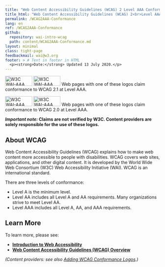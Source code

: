 ```yaml
---
title: "Web Content Accessibility Guidelines (WCAG) 2 Level AAA Conformance"
title_html: "Web Content Accessibility Guidelines (WCAG) 2<br>Level AAA Conformance"
permalink: /WCAG2AAA-Conformance
lang: en
ref: /WCAG2AAA-Conformance
github:
  repository: wai-intro-wcag
  path: content/WCAG2AAA-Conformance.md
layout: minimal
class: tight-page
feedbackmail: wai@w3.org
footer: > # Text in footer in HTML
  <p><strong>Date:</strong> Updated 13 July 2020.</p>
---
```


  <p><img src="https://www.w3.org/WAI/wcag21/wcag2.1AAA-blue-v.png" alt="W3C WAI-AAA WCAG 2.1" width="88" height="32"> <img src="https://www.w3.org/WAI/wcag21/wcag2.1AAA-v.png" alt="W3C WAI-AAA WCAG 2.1" width="88" height="32"> Web pages with one of these logos claim conformance to WCAG 2.1 at Level AAA.</p>
  <p><img src="https://www.w3.org/WAI/wcag2AAA-blue.png" alt="W3C WAI-AAA WCAG 2.0" width="88" height="32"> <img src="https://www.w3.org/WAI/wcag2AAA.png" alt="W3C WAI-AAA WCAG 2.0" width="88" height="32"> Web pages with one of these logos claim conformance to WCAG 2.0 at Level AAA.</p>
  <p><strong><em>Important note:</em> Claims are not verified by W3C. Content providers are solely responsible for the use of these logos.</strong></p>
  <h2>About WCAG</h2>
  <p>Web Content Accessibility Guidelines (WCAG) explains how to make web content more accessible to people with disabilities. WCAG covers web sites, applications, and other digital content. It is developed by the World Wide Web Consortium (W3C) Web Accessibility Initiative (WAI). WCAG is an international standard.</p>
  <p>There are three levels of conformance:</p>
  <ul>
    <li>Level A is the minimum level.</li>
    <li>Level AA includes all Level A and AA requirements. Many organizations strive to meet Level AA.</li>
    <li>Level AAA includes all Level A, AA, and AAA requirements.</li>
  </ul>
  <h2>Learn More</h2>
  <p>To learn more, please see:</p>
  <ul>
    <li><strong><a href="https://www.w3.org/WAI/fundamentals/accessibility-intro/" rel="nofollow">Introduction to Web Accessibility</a></strong></li>
    <li><strong><a href="https://www.w3.org/WAI/standards-guidelines/wcag/" rel="nofollow">Web Content Accessibility Guidelines (WCAG) Overview</a></strong></li>
  </ul>
  <p><em>(Content providers: see also <a href="https://www.w3.org/WAI/standards-guidelines/wcag/conformance-logos" rel="nofollow">Adding WCAG Conformance Logos</a>.)</em></p>
 
